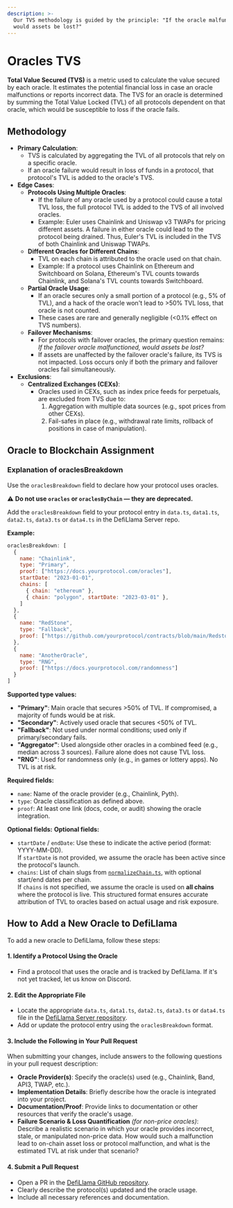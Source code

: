 ```yaml
---
description: >-
  Our TVS methodology is guided by the principle: "If the oracle malfunctions,
  would assets be lost?"
---
```


# Oracles TVS

**Total Value Secured (TVS)** is a metric used to calculate the value secured by each oracle. It estimates the potential financial loss in case an oracle malfunctions or reports incorrect data. The TVS for an oracle is determined by summing the Total Value Locked (TVL) of all protocols dependent on that oracle, which would be susceptible to loss if the oracle fails.

## Methodology

* **Primary Calculation**:
  * TVS is calculated by aggregating the TVL of all protocols that rely on a specific oracle.
  * If an oracle failure would result in loss of funds in a protocol, that protocol's TVL is added to the oracle's TVS.
* **Edge Cases**:
  * **Protocols Using Multiple Oracles**:
    * If the failure of any oracle used by a protocol could cause a total TVL loss, the full protocol TVL is added to the TVS of all involved oracles.
    * Example: Euler uses Chainlink and Uniswap v3 TWAPs for pricing different assets. A failure in either oracle could lead to the protocol being drained. Thus, Euler's TVL is included in the TVS of both Chainlink and Uniswap TWAPs.
  * **Different Oracles for Different Chains**:
    * TVL on each chain is attributed to the oracle used on that chain.
    * Example: If a protocol uses Chainlink on Ethereum and Switchboard on Solana, Ethereum's TVL counts towards Chainlink, and Solana's TVL counts towards Switchboard.
  * **Partial Oracle Usage**:
    * If an oracle secures only a small portion of a protocol (e.g., 5% of TVL), and a hack of the oracle won't lead to >50% TVL loss, that oracle is not counted.
    * These cases are rare and generally negligible (<0.1% effect on TVS numbers).&#x20;
  * **Failover Mechanisms**:
    * For protocols with failover oracles, the primary question remains: _If the failover oracle malfunctioned, would assets be lost?_
    * If assets are unaffected by the failover oracle's failure, its TVS is not impacted. Loss occurs only if both the primary and failover oracles fail simultaneously.
* **Exclusions**:
  * **Centralized Exchanges (CEXs)**:
    * Oracles used in CEXs, such as index price feeds for perpetuals, are excluded from TVS due to:
      1. Aggregation with multiple data sources (e.g., spot prices from other CEXs).
      2. Fail-safes in place (e.g., withdrawal rate limits, rollback of positions in case of manipulation).

## Oracle to Blockchain Assignment

### Explanation of oraclesBreakdown

Use the `oraclesBreakdown` field to declare how your protocol uses oracles.

⚠️ **Do not use `oracles` or `oraclesByChain` — they are deprecated.**

Add the `oraclesBreakdown` field to your protocol entry in `data.ts`, `data1.ts`, `data2.ts`, `data3.ts` or `data4.ts` in the DefiLlama Server repo.

**Example:**

```javascript
oraclesBreakdown: [
  {
    name: "Chainlink",
    type: "Primary",
    proof: ["https://docs.yourprotocol.com/oracles"],
    startDate: "2023-01-01",
    chains: [
      { chain: "ethereum" },
      { chain: "polygon", startDate: "2023-03-01" },
    ]
  },
  {
    name: "RedStone",
    type: "Fallback",
    proof: ["https://github.com/yourprotocol/contracts/blob/main/RedstoneOracle.sol"]
  },
  {
    name: "AnotherOracle",
    type: "RNG",
    proof: ["https://docs.yourprotocol.com/randomness"]
  }
]
```

**Supported type values:**
* **"Primary"**: Main oracle that secures >50% of TVL. If compromised, a majority of funds would be at risk.
* **"Secondary"**: Actively used oracle that secures <50% of TVL.
* **"Fallback"**: Not used under normal conditions; used only if primary/secondary fails.
* **"Aggregator"**: Used alongside other oracles in a combined feed (e.g., median across 3 sources). Failure alone does not cause TVL loss.
* **"RNG"**: Used for randomness only (e.g., in games or lottery apps). No TVL is at risk.

**Required fields:**
* `name`: Name of the oracle provider (e.g., Chainlink, Pyth).
* `type`: Oracle classification as defined above.
* `proof`: At least one link (docs, code, or audit) showing the oracle integration.

**Optional fields:**
**Optional fields:**
* `startDate` / `endDate`: Use these to indicate the active period (format: YYYY-MM-DD).  
  If `startDate` is not provided, we assume the oracle has been active since the protocol's launch.
* `chains`: List of chain slugs from [`normalizeChain.ts`](https://github.com/DefiLlama/defillama-server/blob/master/defi/src/utils/normalizeChain.ts), with optional start/end dates per chain.  
  If `chains` is not specified, we assume the oracle is used on **all chains** where the protocol is live.
This structured format ensures accurate attribution of TVL to oracles based on actual usage and risk exposure.

## How to Add a New Oracle to DefiLlama

To add a new oracle to DefiLlama, follow these steps:

#### 1. **Identify a Protocol Using the Oracle**

* Find a protocol that uses the oracle and is tracked by DefiLlama. If it's not yet tracked, let us know on Discord.

#### 2. **Edit the Appropriate File**

* Locate the appropriate `data.ts`, `data1.ts`, `data2.ts`, `data3.ts` or `data4.ts` file in the [DefiLlama Server repository](https://github.com/DefiLlama/defillama-server/blob/master/defi/src/protocols/).
* Add or update the protocol entry using the `oraclesBreakdown` format.

#### 3. **Include the Following in Your Pull Request**

When submitting your changes, include answers to the following questions in your pull request description:

* **Oracle Provider(s)**: Specify the oracle(s) used (e.g., Chainlink, Band, API3, TWAP, etc.).
* **Implementation Details**: Briefly describe how the oracle is integrated into your project.
* **Documentation/Proof**: Provide links to documentation or other resources that verify the oracle's usage.
* **Failure Scenario & Loss Quantification** _(for non-price oracles)_: Describe a realistic scenario in which your oracle provides incorrect, stale, or manipulated non-price data. How would such a malfunction lead to on-chain asset loss or protocol malfunction, and what is the estimated TVL at risk under that scenario?

#### 4. **Submit a Pull Request**

* Open a PR in the [DefiLlama GitHub repository](https://github.com/DefiLlama/defillama-server/).
* Clearly describe the protocol(s) updated and the oracle usage.
* Include all necessary references and documentation.
